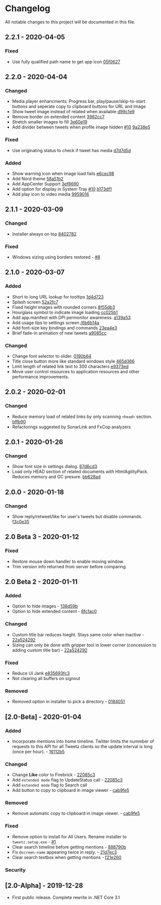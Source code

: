 # Changelog
All notable changes to this project will be documented in this file.

## 2.2.1 - 2020-04-05
### Fixed

- Use fully qualified path name to get app icon [05f0627](https://github.com/mike-ward/tweetz/commit/05f0627d523db374311314ea2199b28941dc03ff)

## 2.2.0 - 2020-04-04
### Changed
- Media player enhancments: Progress bar, play/pause/skip-to-start buttons and seperate copy to clipboard buttons for URL and Image
- Show tweet image instead of related when available [d99c1e9](https://github.com/mike-ward/tweetz/commit/d99c1e9aa4893e7e97f3d209417aad8a66d576c1)
- Remove border on extended content [3962cc7](https://github.com/mike-ward/tweetz/commit/3962cc7883dd323c3a4de8ed66dab9c511fcbcfe)
- Stretch smaller images to fill [3e60e19](https://github.com/mike-ward/tweetz/commit/3e60e1996023357e3a2223ab9c244e25a6291751)
- Add divider between tweets when profile image hidden [#10](https://github.com/mike-ward/tweetz/issues/10) [9a238e5](https://github.com/mike-ward/tweetz/commit/9a238e5b653a8b31fc3f173f3de41c0edbc393be)

### Fixed
- Use originating status to check if tweet has media [d7d7d5d](https://github.com/mike-ward/tweetz/commit/d7d7d5d3b1efe2b63747ec62de3426b7cec1294b)

### Added
- Show warning icon when image load fails [e6cec98](https://github.com/mike-ward/tweetz/commit/e6cec98b56ed74493d7d49409db2c363ce4b5bab)
- Add Nord theme [58a51b2](https://github.com/mike-ward/tweetz/commit/58a51b2f8baddca3d36a6d295119a7e1bc4b296b)
- Add AppCenter Support [3ef8690](https://github.com/mike-ward/tweetz/commit/3ef869035469c91b79782069de48a10c185db19a)
- Add option for display in System Tray [#10](https://github.com/mike-ward/tweetz/issues/10) [b173df1](https://github.com/mike-ward/tweetz/commit/b173df1ed108a7814c6fb2434855e9cfe071afaa)
- Add play icon to video media [9959016](https://github.com/mike-ward/tweetz/commit/99590162d3bf98329b3cff66ed97d38ee5194299)

## 2.1.1 - 2020-03-09

### Changed
- Installer always on top [8402782](<https://github.com/mike-ward/tweetz/commit/8402782c68c25de936f56351ee6550a113a9cd31>)

### Fixed
- Windows sizing using borders restored - [#8](<https://github.com/mike-ward/tweetz/issues/8>)

## 2.1.0 - 2020-03-07

### Added
- Short to long URL lookup for tooltips [1d4d723](<https://github.com/mike-ward/tweetz/commit/1d4d7235db9d92419ed2190a8d91a58d45b2f6ac>)
- Splash screen [52a2fc7](<https://github.com/mike-ward/tweetz/commit/52a2fc738f999b088d12ac670531b2f7eb7f672e>)
- Fixed height images with rounded corners [8f55db3](<https://github.com/mike-ward/tweetz/commit/8f55db3cf68fbc39bce49c487e21c65dc03634da>)
- Hourglass symbol to indicate image loading [cc025b1](<https://github.com/mike-ward/tweetz/commit/cc025b1fdba56a2fc3a27ac582ab7ffda9fa1a1a>)
- Add app.manifest with DPI permonitor awareness. [a139a53](<https://github.com/mike-ward/tweetz/commit/a139a53b38a1e909c6a9e69b1c22f2a39c59b5c5>)
- Add usage tips to settings screen [/6b6b14a](<https://github.com/mike-ward/tweetz/commit/6b6b14a4870b47c3b814e303f5c3b8bd6b79cc66>)
- Add font-size key bindings and commands [23ea4e3](<https://github.com/mike-ward/tweetz/commit/23ea4e3a0300460893016d3c96fb45e344d395c7>)
- Brief fade-in animation of new tweets [a9085cc](<https://github.com/mike-ward/tweetz/commit/a9085ccfd5e50d64e70649679c582d38ceb77069>)

### Changed
- Change font selector to slider. [0190b64](<https://github.com/mike-ward/tweetz/commit/0190b64504916dbf721e032a377b2aff6791ff2e>)
- Title close button more like standard windows style [465d366](<https://github.com/mike-ward/tweetz/commit/465d366386d7185abbcf70bf55a11ff1b0f0b83c>)
- Limit length of related link text to 300 characters [e9373ed](<https://github.com/mike-ward/tweetz/commit/e9373edbc28d870f092da7dd8b001532fca77a44>)
- Move user control resources to application resources and other performance improvements.

## 2.0.2 - 2020-02-01

### Changed
- Reduce memory load of related links by only scanning `<head>` section. [bffb90](https://github.com/mike-ward/tweetz/commit/bffb90988f0cff09157efd6becb2fc0b48360b2f)
- Refactorings suggested by SonarLink and FxCop analyzers

## 2.0.1 - 2020-01-26

### Changed
- Show font size in settings dialog. [67d6cd3](https://github.com/mike-ward/tweetz/commit/67d6cd326dfa4e5b626078ce9a3871a6b4d089a3)
- Load only HEAD section of related documents with HtmlAgilityPack. Reduces memory and GC presure. [bb628ad](https://github.com/mike-ward/tweetz/commit/bb628adb8a79d41c2686f8331dc5fac51bf017c7)

## 2.0.0 - 2020-01-18

### Changed
- Show reply/retweet/like for user's tweets but disable commands. [f3c0e35](https://github.com/mike-ward/tweetz/commit/f3c0e350fa444519dbc171f6de52cd6b0935ee40)

## 2.0 Beta 3 - 2020-01-12

### Fixed
- Restore mouse down handler to enable moving window.
- Trim version info returned from server before comparing.

## 2.0 Beta 2 - 2020-01-11

### Added
- Option to hide images - [138d59b](<https://github.com/mike-ward/tweetz/commit/138d59b17340df3c38b82bfd6dfeceb6fec56ec6>)
- Option to hide extended content - [8fc1ac0](<https://github.com/mike-ward/tweetz/commit/8fc1ac021106ee1bc5d5081e5ae6376d6da03f2b>)

### Changed
- Custom title bar reduces hieght. Stays same color when inactive - [22a524292](https://github.com/mike-ward/tweetz/commit/22a5242921072537b86c931a2ded416658ae81ff)
- Sizing can only be done with gripper tool in lower corner (concession to adding custom title bar) - [22a524292](https://github.com/mike-ward/tweetz/commit/22a5242921072537b86c931a2ded416658ae81ff)

### Fixed
- Reduce UI Jank [e835693fc3](<https://github.com/mike-ward/tweetz/commit/e835693fc349c6652aaf2a1d74f555ad47fb1ba5>)
- Not clearing all buffers on signout

### Removed
- Removed option in installer to pick a directory - [0184051](<https://github.com/mike-ward/tweetz/commit/0184051f4f96f757230bc407603d01f54aee76d2>)

## [2.0-Beta] - 2020-01-04
### Added
- Incorporate mentions into home timeline. Twitter limits the nummber of requests to this API for all Tweetz clients so the update interval is long (once per hour). - [16112b5](https://github.com/mike-ward/tweetz/commit/16112b58b6e89209e57969922039ebc358c3414d)

### Changed
- Change **Like** color to Firebrick - [22085c3](https://github.com/mike-ward/tweetz/commit/c283e2e439ac529a96e53644c3b9d9623d074c8f)
- Add `extended mode` flag to UpdateStatus call - [22085c3](https://github.com/mike-ward/tweetz/commit/c283e2e439ac529a96e53644c3b9d9623d074c8f) 
- Add `extended mode` flag to Search call
- Add button to copy to clipboard in image viewer - [cab9fe5](https://github.com/mike-ward/tweetz/commit/cab9fe5a75797be968a1c89459a038338805ad6f)

### Removed
- Remove automatic copy to clipboard in image viewer. - [cab9fe5](https://github.com/mike-ward/tweetz/commit/cab9fe5a75797be968a1c89459a038338805ad6f)

### Fixed
- Remove option to install for All Users. Rename installer to `tweetz.setup.exe` - [#1](https://github.com/mike-ward/tweetz/issues/1) 
- Clear search timeline before getting mentions - [888790b](https://github.com/mike-ward/tweetz/commit/888790b0169b22f975bd5118ae352ba72b8aacea)
- Fix `@screen-name` appearing twice in reply. - [21d7ec3](https://github.com/mike-ward/tweetz/commit/21d7ec3f832959f57443caf08e155b1407665a20)
- Clear search textbox when getting mentions - [f21e260](https://github.com/mike-ward/tweetz/commit/f21e260216f6b5996b39eef7edfe2d25f659702b)

### Security

## [2.0-Alpha] - 2019-12-28
- First public release. Complete rewrite in .NET Core 3.1
